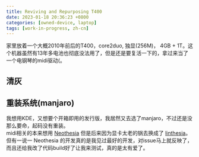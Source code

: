 ```yaml
---
title: Reviving and Repurposing T400
date: 2023-01-18 20:36:23 +0800
categories: [owned-device, laptop]
tags: [work-in-progress, zh-cn]
---
```


家里放着一个大概2010年前后的T400，core2duo, 独显(256M)， 4GB + 1T。这个机器虽然有13年多电池也彻底没法用了，但是还是要复活一下的，拿过来当了一个电钢琴的midi驱动(。

## 清灰

## 重装系统(manjaro)

我想用KDE，又想要个开箱即用的发行版，我居然又去选了manjaro，不过还是没那么要命，起码没有重装。  
midi相关的本来想用 [Neothesia]() 但是后来因为显卡太老的锅去换成了 [linthesia]()。但有一说一 Neothesia 的开发真的是我见过最好的开发，对issue马上就反映了，而且还给我改了代码build好了让我来测试，真的是太有爱了。